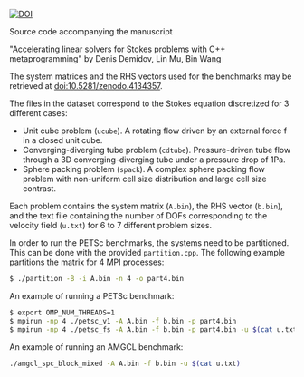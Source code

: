 [![DOI](https://zenodo.org/badge/DOI/10.5281/zenodo.4134357.svg)](https://doi.org/10.5281/zenodo.4134357)

Source code accompanying the manuscript

"Accelerating linear solvers for Stokes problems with C++ metaprogramming"
by Denis Demidov, Lin Mu, Bin Wang

The system matrices and the RHS vectors used for the benchmarks may be
retrieved at [doi:10.5281/zenodo.4134357](https://doi.org/10.5281/zenodo.4134357).

The files in the dataset correspond to the Stokes equation discretized for 3 different cases:

* Unit cube problem (`ucube`). A rotating flow driven by an external force f in a closed unit cube.
* Converging-diverging tube problem (`cdtube`). Pressure-driven tube flow through a 3D converging-diverging tube under a pressure drop of 1Pa.
* Sphere packing problem (`spack`). A complex sphere packing flow problem with non-uniform cell size distribution and large cell size contrast.

Each problem contains the system matrix (`A.bin`), the RHS vector (`b.bin`),
and the text file containing the number of DOFs corresponding to the velocity
field (`u.txt`) for 6 to 7 different problem sizes.

In order to run the PETSc benchmarks, the systems need to be partitioned. This
can be done with the provided `partition.cpp`. The following example partitions
the matrix for 4 MPI processes:

```sh
$ ./partition -B -i A.bin -n 4 -o part4.bin
```

An example of running a PETSc benchmark:
```sh
$ export OMP_NUM_THREADS=1
$ mpirun -np 4 ./petsc_v1 -A A.bin -f b.bin -p part4.bin
$ mpirun -np 4 ./petsc_fs -A A.bin -f b.bin -p part4.bin -u $(cat u.txt)
```

An example of running an AMGCL benchmark:
```sh
./amgcl_spc_block_mixed -A A.bin -f b.bin -u $(cat u.txt)
```
